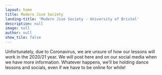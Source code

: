```yaml
---
layout: home
title: Modern Jive Society
landing-title: 'Modern Jive Society - University of Bristol'
description: null
image: null
author: null
show_tile: false
---
```


Unfortunately, due to Coronavirus, we are unsure of how our lessons will work in the 2020/21 year. We will post here and on our social media when we have more information. Whatever happens, we’ll be holding dance lessons and socials, even if we have to be online for while!
